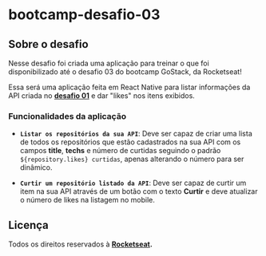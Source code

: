 # bootcamp-desafio-03

## Sobre o desafio

Nesse desafio foi criada uma aplicação para treinar o que foi disponibilizado até o desafio 03 do bootcamp GoStack, da Rocketseat!

Essa será uma aplicação feita em React Native para listar informações da API criada no **[desafio 01](https://github.com/rodrigolemos/bootcamp-desafio-01)** e dar "likes" nos itens exibidos.

### Funcionalidades da aplicação

- **`Listar os repositórios da sua API`**: Deve ser capaz de criar uma lista de todos os repositórios que estão cadastrados na sua API com os campos **title**, **techs** e número de curtidas seguindo o padrão `${repository.likes} curtidas`, apenas alterando o número para ser dinâmico.

- **`Curtir um repositório listado da API`**: Deve ser capaz de curtir um item na sua API através de um botão com o texto **Curtir** e deve atualizar o número de likes na listagem no mobile.

## Licença

Todos os direitos reservados à **[Rocketseat](https://github.com/Rocketseat/bootcamp-gostack-desafios/tree/master/desafio-conceitos-react-native).**
